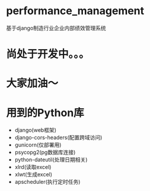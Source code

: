 # performance_management
基于django制造行业企业内部绩效管理系统

# 尚处于开发中。。。
# 大家加油～

# 用到的Python库
- django(web框架)
- django-cors-headers(配置跨域访问)
- gunicorn(仅部署用)
- psycopg2(pg数据库连接)
- python-dateutil(处理日期相关)
- xlrd(读取excel)
- xlwt(生成excel)
- apscheduler(执行定时任务)
